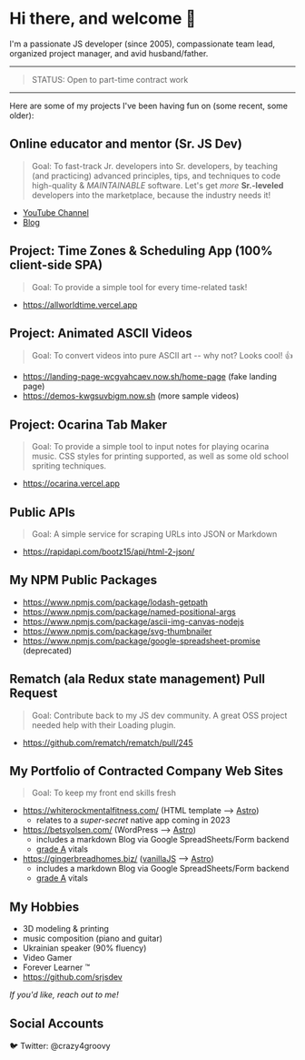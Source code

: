 <!--
**crazy4groovy/crazy4groovy** is a ✨ _special_ ✨ repository because its `README.md` (this file) appears on your GitHub profile.

Here are some ideas to get you started:

- 🔭 I’m currently working on ...
- 🌱 I’m currently learning ...
- 👯 I’m looking to collaborate on ...
- 🤔 I’m looking for help with ...
- 💬 Ask me about ...
- 📫 How to reach me: ...
- 😄 Pronouns: ...
- ⚡ Fun fact: ...
-->

# Hi there, and welcome 👋

I'm a passionate JS developer (since 2005), compassionate team lead, organized project manager, and avid husband/father.

---

> STATUS: Open to part-time contract work

---

Here are some of my projects I've been having fun on (some recent, some older):

## Online educator and mentor (__Sr. JS Dev__)

> Goal: To fast-track Jr. developers into Sr. developers, by teaching (and practicing) advanced principles, tips, and techniques to code high-quality & _MAINTAINABLE_ software. Let's get _more_ __Sr.-leveled__ developers into the marketplace, because the industry needs it!

- [YouTube Channel](https://www.youtube.com/@srjsdev6665)
- [Blog](https://srjsdev.hashnode.dev/)

## Project: Time Zones & Scheduling App (100% client-side SPA)

> Goal: To provide a simple tool for every time-related task!

- https://allworldtime.vercel.app

## Project: Animated ASCII Videos

> Goal: To convert videos into pure ASCII art -- why not? Looks cool! 👍

- https://landing-page-wcgvahcaev.now.sh/home-page (fake landing page)
- https://demos-kwgsuvbigm.now.sh  (more sample videos)

## Project: Ocarina Tab Maker

> Goal: To provide a simple tool to input notes for playing ocarina music. CSS styles for printing supported, as well as some old school spriting techniques.

- https://ocarina.vercel.app

## Public APIs

> Goal: A simple service for scraping URLs into JSON or Markdown

- https://rapidapi.com/bootz15/api/html-2-json/

## My NPM Public Packages

- https://www.npmjs.com/package/lodash-getpath
- https://www.npmjs.com/package/named-positional-args
- https://www.npmjs.com/package/ascii-img-canvas-nodejs
- https://www.npmjs.com/package/svg-thumbnailer
- https://www.npmjs.com/package/google-spreadsheet-promise (deprecated)

## Rematch (ala Redux state management) Pull Request

> Goal: Contribute back to my JS dev community. A great OSS project needed help with their Loading plugin.

- https://github.com/rematch/rematch/pull/245

## My Portfolio of Contracted Company Web Sites

> Goal: To keep my front end skills fresh 

- https://whiterockmentalfitness.com/ (HTML template --> [Astro](https://astro.build/))
  - relates to a _super-secret_ native app coming in 2023
- https://betsyolsen.com/ (WordPress --> [Astro](https://astro.build/))
  - includes a markdown Blog via Google SpreadSheets/Form backend
  - [grade A](https://speedvitals.com/report/betsyolsen.com/92OoOs/) vitals
- https://gingerbreadhomes.biz/ ([vanillaJS](http://vanilla-js.com/) --> [Astro](https://astro.build/))
  - includes a markdown Blog via Google SpreadSheets/Form backend
  - [grade A](https://speedvitals.com/report/gingerbreadhomes.biz/UrAc7d/) vitals

## My Hobbies

- 3D modeling & printing
- music composition (piano and guitar)
- Ukrainian speaker (90% fluency)
- Video Gamer
- Forever Learner ™
- https://github.com/srjsdev

_If you'd like, reach out to me!_

## Social Accounts

🐦 Twitter: @crazy4groovy
